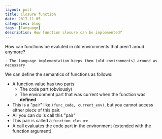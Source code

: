 ```yaml
---
layout: post
title: Closure function
date: 2017-11-05
categories: blog
tags: [language]
description: How function closure can be implemented?
---
```


How can functions be evaluted in old environments that aren't aroud anymore?

    - The language implementation keeps them (old environments) around as necessary

We can define the semantics of functions as follows:

* A function value has two parts
  * The code part (obviously)
  * The environment part that was current when the function was **defined**
* This is a "pair" like `(func_code, current_env)`, but you cannot access either piece of this pair.
* All you can do is call this "pair"
* This pair is called a `function closure`
* A call evaluates the code part in the environment (extended with the function argument)
